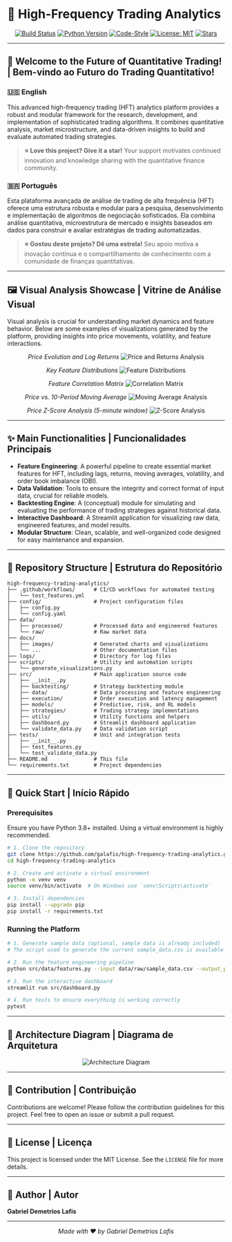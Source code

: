 # 🚀 High-Frequency Trading Analytics

<!-- Badges Section -->
<div align="center">

[![Build Status](https://img.shields.io/github/actions/workflow/status/galafis/high-frequency-trading-analytics/test_features.yml?branch=main&style=for-the-badge&logo=github)](https://github.com/galafis/high-frequency-trading-analytics/actions)
[![Python Version](https://img.shields.io/badge/python-3.8%2B-blue?style=for-the-badge&logo=python)](https://www.python.org/)
[![Code-Style](https://img.shields.io/badge/code%20style-black-000000.svg?style=for-the-badge&logo=python)](https://github.com/psf/black)
[![License: MIT](https://img.shields.io/badge/License-MIT-yellow.svg?style=for-the-badge)](https://github.com/galafis/high-frequency-trading-analytics/blob/main/LICENSE)
[![Stars](https://img.shields.io/github/stars/galafis/high-frequency-trading-analytics?style=for-the-badge&logo=github&color=yellow)](https://github.com/galafis/high-frequency-trading-analytics/stargazers)

</div>

---

## 🌟 Welcome to the Future of Quantitative Trading! | Bem-vindo ao Futuro do Trading Quantitativo!

### 🇺🇸 English

This advanced high-frequency trading (HFT) analytics platform provides a robust and modular framework for the research, development, and implementation of sophisticated trading algorithms. It combines quantitative analysis, market microstructure, and data-driven insights to build and evaluate automated trading strategies.

> **⭐ Love this project? Give it a star!** Your support motivates continued innovation and knowledge sharing with the quantitative finance community.

### 🇧🇷 Português

Esta plataforma avançada de análise de trading de alta frequência (HFT) oferece uma estrutura robusta e modular para a pesquisa, desenvolvimento e implementação de algoritmos de negociação sofisticados. Ela combina análise quantitativa, microestrutura de mercado e insights baseados em dados para construir e avaliar estratégias de trading automatizadas.

> **⭐ Gostou deste projeto? Dê uma estrela!** Seu apoio motiva a inovação contínua e o compartilhamento de conhecimento com a comunidade de finanças quantitativas.

---

## 🖼️ Visual Analysis Showcase | Vitrine de Análise Visual

Visual analysis is crucial for understanding market dynamics and feature behavior. Below are some examples of visualizations generated by the platform, providing insights into price movements, volatility, and feature interactions.

<div align="center">

*Price Evolution and Log Returns*
![Price and Returns Analysis](docs/images/price_returns_analysis.png)

*Key Feature Distributions*
![Feature Distributions](docs/images/features_distribution.png)

*Feature Correlation Matrix*
![Correlation Matrix](docs/images/correlation_matrix.png)

*Price vs. 10-Period Moving Average*
![Moving Average Analysis](docs/images/moving_average_analysis.png)

*Price Z-Score Analysis (5-minute window)*
![Z-Score Analysis](docs/images/zscore_analysis.png)

</div>

---

## ✨ Main Functionalities | Funcionalidades Principais

- **Feature Engineering**: A powerful pipeline to create essential market features for HFT, including lags, returns, moving averages, volatility, and order book imbalance (OBI).
- **Data Validation**: Tools to ensure the integrity and correct format of input data, crucial for reliable models.
- **Backtesting Engine**: A (conceptual) module for simulating and evaluating the performance of trading strategies against historical data.
- **Interactive Dashboard**: A Streamlit application for visualizing raw data, engineered features, and model results.
- **Modular Structure**: Clean, scalable, and well-organized code designed for easy maintenance and expansion.

---

## 📁 Repository Structure | Estrutura do Repositório

```
high-frequency-trading-analytics/
├── .github/workflows/      # CI/CD workflows for automated testing
│   └── test_features.yml
├── config/                 # Project configuration files
│   ├── config.py
│   └── config.yaml
├── data/
│   ├── processed/          # Processed data and engineered features
│   └── raw/                # Raw market data
├── docs/
│   ├── images/             # Generated charts and visualizations
│   └── ...                 # Other documentation files
├── logs/                   # Directory for log files
├── scripts/                # Utility and automation scripts
│   └── generate_visualizations.py
├── src/                    # Main application source code
│   ├── __init__.py
│   ├── backtesting/        # Strategy backtesting module
│   ├── data/               # Data processing and feature engineering
│   ├── execution/          # Order execution and latency management
│   ├── models/             # Predictive, risk, and RL models
│   ├── strategies/         # Trading strategy implementations
│   ├── utils/              # Utility functions and helpers
│   ├── dashboard.py        # Streamlit dashboard application
│   └── validate_data.py    # Data validation script
├── tests/                  # Unit and integration tests
│   ├── __init__.py
│   ├── test_features.py
│   └── test_validate_data.py
├── README.md               # This file
└── requirements.txt        # Project dependencies
```

---

## 🚀 Quick Start | Início Rápido

### Prerequisites

Ensure you have Python 3.8+ installed. Using a virtual environment is highly recommended.

```bash
# 1. Clone the repository
git clone https://github.com/galafis/high-frequency-trading-analytics.git
cd high-frequency-trading-analytics

# 2. Create and activate a virtual environment
python -m venv venv
source venv/bin/activate  # On Windows use `venv\Scripts\activate`

# 3. Install dependencies
pip install --upgrade pip
pip install -r requirements.txt
```

### Running the Platform

```bash
# 1. Generate sample data (optional, sample data is already included)
# The script used to generate the current sample_data.csv is available for reference.

# 2. Run the feature engineering pipeline
python src/data/features.py --input data/raw/sample_data.csv --output_parquet data/processed/features.parquet --output_csv data/processed/features.csv

# 3. Run the interactive dashboard
streamlit run src/dashboard.py

# 4. Run tests to ensure everything is working correctly
pytest
```

---

## 📐 Architecture Diagram | Diagrama de Arquitetura

<div align="center">

![Architecture Diagram](docs/architecture_diagram.png)

</div>

---

## 🤝 Contribution | Contribuição

Contributions are welcome! Please follow the contribution guidelines for this project. Feel free to open an issue or submit a pull request.

---

## 📄 License | Licença

This project is licensed under the MIT License. See the `LICENSE` file for more details.

---

## 👤 Author | Autor

**Gabriel Demetrios Lafis**

---

<div align="center">

*Made with ❤️ by Gabriel Demetrios Lafis*

</div>


